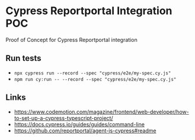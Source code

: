 # Cypress Reportportal Integration POC
Proof of Concept for Cypress Reportportal integration

## Run tests
- `npx cypress run --record --spec "cypress/e2e/my-spec.cy.js"`
- `npm run cy:run -- --record --spec "cypress/e2e/my-spec.cy.js"`

## Links
- https://www.codemotion.com/magazine/frontend/web-developer/how-to-set-up-a-cypress-typescript-project/
- https://docs.cypress.io/guides/guides/command-line
- https://github.com/reportportal/agent-js-cypress#readme